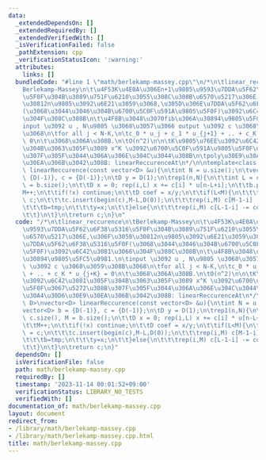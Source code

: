 ```yaml
---
data:
  _extendedDependsOn: []
  _extendedRequiredBy: []
  _extendedVerifiedWith: []
  _isVerificationFailed: false
  _pathExtension: cpp
  _verificationStatusIcon: ':warning:'
  attributes:
    links: []
  bundledCode: "#line 1 \"math/berlekamp-massey.cpp\"\n/*\n\tlinear_reccurence\n\t\
    Berlekamp-Massey\n\t\u4F53K\u4E0A\u306En+1\u9805\u9593\u7DDA\u5F62\u6F38\u5316\
    \u5F0F\u304B\u3089\u751F\u6210\u3055\u308C\u308B\u6570\u5217\u306E,\u306F\u3058\
    \u30812n\u9805\u3092\u6E21\u3059\u3068,\u305D\u306E\u7DDA\u5F62\u6F38\u5316\u5F0F\
    (\u3068\u3044\u3046\u304B\u6700\u5C0F\u591A\u9805\u5F0F)\u3092\u6C42\u3081\u3066\
    \u304F\u308C\u308B\n\t\u4F8B\u3048\u3070fib\u306A\u30894\u9805\u5FC5\u8981.\n\t\
    input \u3092 u , N\u9805 \u3068\u3057\u3066 output \u3092 c \u3068\u3059\u308B\
    \u3068\n\tfor all j < N-K,\n\tc_0 * u_j + c_1 * u_{j+1} + .. + c_K * u_{j+K} =\
    \ 0\n\t\u3068\u306A\u308B.\n\tO(n^2)\n\n\tK\u9805\u76EE\u3092\u6C42\u3081\u305F\
    \u304B\u3063\u305F\u3089 x^K \u3092\u6700\u5C0F\u591A\u9805\u5F0F\u3067\u5272\u308B\
    \u307F\u305F\u3044\u306A\u306E\u304C\u3044\u308B\n\tpoly\u30E9\u30A4\u30D6\u30E9\
    \u30EA\u306B\u3042\u308B: linearReccurenceAt\n*/\n\ntemplate<class D>\nvector<D>\
    \ linearReccurence(const vector<D> &u){\n\tint N = u.size();\n\tvector<D> b =\
    \ {D(-1)}, c = {D(-1)};\n\tD y = D(1);\n\trep1(n,N){\n\t\tint L = c.size(), M\
    \ = b.size();\n\t\tD x = 0; rep(i,L) x += c[i] * u[n-L+i];\n\t\tb.pb(0);\n\t\t\
    M++;\n\t\tif(!x) continue;\n\t\tD coef = x/y;\n\t\tif(L<M){\n\t\t\tauto tmp =\
    \ c;\n\t\t\tc.insert(begin(c),M-L,D(0));\n\t\t\trep(i,M) c[M-1-i] -= coef*b[M-1-i];\n\
    \t\t\tb=tmp;\n\t\t\ty=x;\n\t\t}else{\n\t\t\trep(i,M) c[L-1-i] -= coef*b[M-1-i];\n\
    \t\t}\n\t}\n\treturn c;\n}\n"
  code: "/*\n\tlinear_reccurence\n\tBerlekamp-Massey\n\t\u4F53K\u4E0A\u306En+1\u9805\
    \u9593\u7DDA\u5F62\u6F38\u5316\u5F0F\u304B\u3089\u751F\u6210\u3055\u308C\u308B\
    \u6570\u5217\u306E,\u306F\u3058\u30812n\u9805\u3092\u6E21\u3059\u3068,\u305D\u306E\
    \u7DDA\u5F62\u6F38\u5316\u5F0F(\u3068\u3044\u3046\u304B\u6700\u5C0F\u591A\u9805\
    \u5F0F)\u3092\u6C42\u3081\u3066\u304F\u308C\u308B\n\t\u4F8B\u3048\u3070fib\u306A\
    \u30894\u9805\u5FC5\u8981.\n\tinput \u3092 u , N\u9805 \u3068\u3057\u3066 output\
    \ \u3092 c \u3068\u3059\u308B\u3068\n\tfor all j < N-K,\n\tc_0 * u_j + c_1 * u_{j+1}\
    \ + .. + c_K * u_{j+K} = 0\n\t\u3068\u306A\u308B.\n\tO(n^2)\n\n\tK\u9805\u76EE\
    \u3092\u6C42\u3081\u305F\u304B\u3063\u305F\u3089 x^K \u3092\u6700\u5C0F\u591A\u9805\
    \u5F0F\u3067\u5272\u308B\u307F\u305F\u3044\u306A\u306E\u304C\u3044\u308B\n\tpoly\u30E9\
    \u30A4\u30D6\u30E9\u30EA\u306B\u3042\u308B: linearReccurenceAt\n*/\n\ntemplate<class\
    \ D>\nvector<D> linearReccurence(const vector<D> &u){\n\tint N = u.size();\n\t\
    vector<D> b = {D(-1)}, c = {D(-1)};\n\tD y = D(1);\n\trep1(n,N){\n\t\tint L =\
    \ c.size(), M = b.size();\n\t\tD x = 0; rep(i,L) x += c[i] * u[n-L+i];\n\t\tb.pb(0);\n\
    \t\tM++;\n\t\tif(!x) continue;\n\t\tD coef = x/y;\n\t\tif(L<M){\n\t\t\tauto tmp\
    \ = c;\n\t\t\tc.insert(begin(c),M-L,D(0));\n\t\t\trep(i,M) c[M-1-i] -= coef*b[M-1-i];\n\
    \t\t\tb=tmp;\n\t\t\ty=x;\n\t\t}else{\n\t\t\trep(i,M) c[L-1-i] -= coef*b[M-1-i];\n\
    \t\t}\n\t}\n\treturn c;\n}"
  dependsOn: []
  isVerificationFile: false
  path: math/berlekamp-massey.cpp
  requiredBy: []
  timestamp: '2023-11-14 00:01:52+09:00'
  verificationStatus: LIBRARY_NO_TESTS
  verifiedWith: []
documentation_of: math/berlekamp-massey.cpp
layout: document
redirect_from:
- /library/math/berlekamp-massey.cpp
- /library/math/berlekamp-massey.cpp.html
title: math/berlekamp-massey.cpp
---
```

